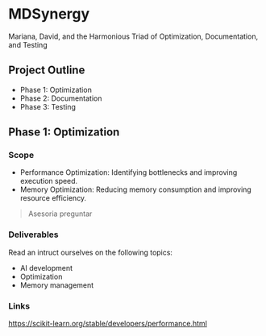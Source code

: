 # MDSynergy
Mariana, David, and the Harmonious Triad of Optimization, Documentation, and Testing

## Project Outline
* Phase 1: Optimization
* Phase 2: Documentation
* Phase 3: Testing


## Phase 1: Optimization

### Scope

* Performance Optimization: Identifying bottlenecks and improving execution speed.
* Memory Optimization: Reducing memory consumption and improving resource efficiency.

> Asesoria preguntar

### Deliverables

Read an intruct ourselves on the following topics:
- AI development
- Optimization
- Memory management


### Links
https://scikit-learn.org/stable/developers/performance.html

